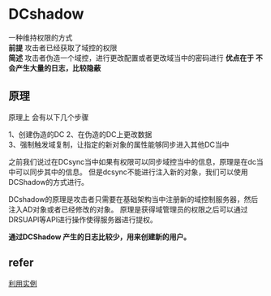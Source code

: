 # DCshadow 
一种维持权限的方式  
**前提**
攻击者已经获取了域控的权限   
**简述**
攻击者伪造一个域控，进行更改配置或者更改域当中的密码进行 
**优点在于 不会产生大量的日志，比较隐蔽**   

## 原理  
原理上 会有以下几个步骤 

1、创建伪造的DC 
2、在伪造的DC上更改数据  
3、强制触发域复制，让指定的新对象的属性能够同步进入其他DC当中  


之前我们说过在DCsync当中如果有权限可以同步域控当中的信息，原理是在dc当中可以同步其中的信息。
但是dcsync不能进行注入新的对象，我们可以使用DCShadow的方式进行。 

DCshadow的原理是攻击者只需要在基础架构当中注册新的域控制服务器，然后注入AD对象或者已经修改的对象。 原理是获得域管理员的权限之后可以通过DRSUAPI等API进行操作使得服务器进行提权。

**通过DCShadow 产生的日志比较少，用来创建新的用户。**


## refer  
[利用实例](https://zhuanlan.zhihu.com/p/37782341)
